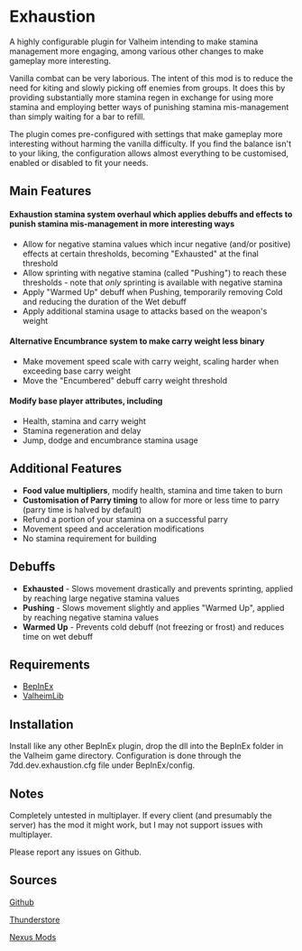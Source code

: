# Exhaustion
A highly configurable plugin for Valheim intending to make stamina management more engaging, among various other changes to make gameplay more interesting. 

Vanilla combat can be very laborious. The intent of this mod is to reduce the need for kiting and slowly picking off enemies from groups. It does this by providing substantially more stamina regen in exchange for using more stamina and employing better ways of punishing stamina mis-management than simply waiting for a bar to refill.

The plugin comes pre-configured with settings that make gameplay more interesting without harming the vanilla difficulty. If you find the balance isn't to your liking, the configuration allows almost everything to be customised, enabled or disabled to fit your needs.

## Main Features
#### Exhaustion stamina system overhaul which applies debuffs and effects to punish stamina mis-management in more interesting ways
* Allow for negative stamina values which incur negative (and/or positive) effects at certain thresholds, becoming "Exhausted" at the final threshold
* Allow sprinting with negative stamina (called "Pushing") to reach these thresholds - note that *only* sprinting is available with negative stamina
* Apply "Warmed Up" debuff when Pushing, temporarily removing Cold and reducing the duration of the Wet debuff
* Apply additional stamina usage to attacks based on the weapon's weight

#### Alternative Encumbrance system to make carry weight less binary
* Make movement speed scale with carry weight, scaling harder when exceeding base carry weight
* Move the "Encumbered" debuff carry weight threshold

#### Modify base player attributes, including    
* Health, stamina and carry weight
* Stamina regeneration and delay
* Jump, dodge and encumbrance stamina usage

## Additional Features
* **Food value multipliers**, modify health, stamina and time taken to burn
* **Customisation of Parry timing** to allow for more or less time to parry (parry time is halved by default)
* Refund a portion of your stamina on a successful parry
* Movement speed and acceleration modifications
* No stamina requirement for building 

## Debuffs
* **Exhausted** - Slows movement drastically and prevents sprinting, applied by reaching large negative stamina values
* **Pushing** - Slows movement slightly and applies "Warmed Up", applied by reaching negative stamina values
* **Warmed Up** - Prevents cold debuff (not freezing or frost) and reduces time on wet debuff

## Requirements
* [BepInEx](https://valheim.thunderstore.io/package/denikson/BepInExPack_Valheim/)
* [ValheimLib](https://valheim.thunderstore.io/package/ValheimModding/ValheimLib/)

## Installation
Install like any other BepInEx plugin, drop the dll into the BepInEx folder in the Valheim game directory. Configuration is done through the 7dd.dev.exhaustion.cfg file under BepInEx/config.

## Notes
Completely untested in multiplayer. If every client (and presumably the server) has the mod it might work, but I may not support issues with multiplayer.

Please report any issues on Github.

## Sources
[Github](https://github.com/cmorton95/Exhaustion)

[Thunderstore](https://valheim.thunderstore.io/package/etaks/Exhaustion/)

[Nexus Mods](https://www.nexusmods.com/valheim/mods/297)
